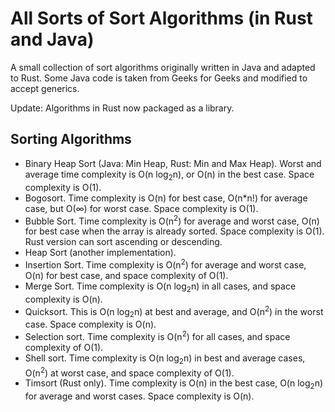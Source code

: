 # All Sorts of Sort Algorithms (in Rust and Java)

A small collection of sort algorithms originally written in Java and adapted to Rust. Some Java code is taken from Geeks for Geeks and modified to accept generics.

Update: Algorithms in Rust now packaged as a library.

## Sorting Algorithms

- Binary Heap Sort (Java: Min Heap, Rust: Min and Max Heap). Worst and average time complexity is O(n log<sub>2</sub>n), or O(n) in the best case. Space complexity is O(1).
- Bogosort. Time complexity is O(n) for best case, O(n*n!) for average case, but O(∞) for worst case. Space complexity is O(1).
- Bubble Sort. Time complexity is O(n<sup>2</sup>) for average and worst case, O(n) for best case when the array is already sorted. Space complexity is O(1). Rust version can sort ascending or descending.
- Heap Sort (another implementation).
- Insertion Sort. Time complexity is O(n<sup>2</sup>) for average and worst case, O(n) for best case, and space complexity of O(1).
- Merge Sort. Time complexity is O(n log<sub>2</sub>n) in all cases, and space complexity is O(n).
- Quicksort. This is O(n log<sub>2</sub>n) at best and average, and O(n<sup>2</sup>) in the worst case. Space complexity is O(n).
- Selection sort. Time complexity is O(n<sup>2</sup>) for all cases, and space complexity of O(1).
- Shell sort. Time complexity is O(n log<sub>2</sub>n) in best and average cases, O(n<sup>2</sup>) at worst case, and space complexity of O(1).
- Timsort (Rust only).  Time complexity is O(n) in the best case, O(n log<sub>2</sub>n) for average and worst cases. Space complexity is O(n).